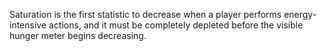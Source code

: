 Saturation is the first statistic to decrease when a player performs energy-intensive actions, and it must be completely depleted before the visible hunger meter begins decreasing.